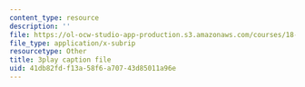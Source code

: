 ```yaml
---
content_type: resource
description: ''
file: https://ol-ocw-studio-app-production.s3.amazonaws.com/courses/18-01sc-single-variable-calculus-fall-2010/41db82fdf13a58f6a70743d85011a96e_W7sNkRpcydk.vtt
file_type: application/x-subrip
resourcetype: Other
title: 3play caption file
uid: 41db82fd-f13a-58f6-a707-43d85011a96e
---
```

